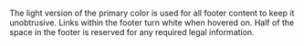The light version of the primary color is used for all footer content to keep it unobtrusive. Links within the footer turn white when hovered on. Half of the space in the footer is reserved for any required legal information.
